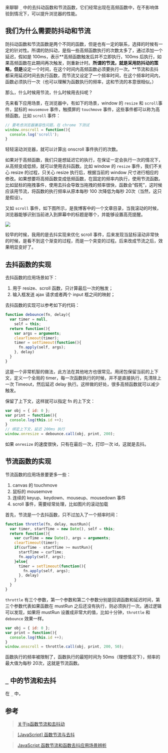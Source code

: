 来聊聊 `_` 中的去抖动函数和节流函数，它们经常出现在高频函数中，在不影响体验到情况下，可以提升浏览器的性能。

## 我们为什么需要防抖动和节流

防抖动函数和节流函数是两个不同的函数，但是也有一定的联系，选择的时候有一定的针对性。所谓的防抖动，是指一些高频函数执行的次数太多了，通过添加一个延迟，假如是 100ms，表示**高频函数触发后并不立即执行，100ms 后执行，如果高频函数在此期间再次触发，则重新计时。**所谓的节流，就是采用防抖动的策略，但是**设定一个时间，在这个时间内高频函数必须要执行一次。**节流和去抖都采用延迟时间去执行函数，而节流又设定了一个频率时间，在这个频率时间内，函数必须执行一次（也可以理解为函数执行的频率，这和节流的本意很相似。）

那么，什么时候用节流，什么时候用去抖呢？

先来看下应用场景，在浏览器中，有如下的场景，window 的 `resize` 和 `scroll`事件，鼠标的 `mousemove` 事件，触摸屏的 `touchmove` 事件，这些事件都可以称为高频函数。比如 `scroll` 事件：

```javascript
// 要考虑浏览器兼容性问题，在 chrome 下测试
window.onscroll = function(){
  console.log('scroll');
}
```

轻轻滚动浏览器，就可以计算出 onscroll 事件执行的次数。

如果对于高频函数，我们只是想延迟它的执行，在保证一定会执行一次的情况下，从高频变成低频，就可以使用去抖函数。比如 window 的 `resize` 事件，我们不关心 resize 的过程，只关心 resize 执行后，根据当前的 window 尺寸进行相应的修改。如果想要将高频函数变成低频函数，在固定的频率内执行，使用节流函数。比如鼠标的拖拽事件，使用去抖会导致当拖拽的频率很快，函数会“假死”，这时候应该用节流，将函数的执行频率从原本每秒 100 次降低为每秒 20次（当然，这只是假设）。

又如 `scroll` 事件，如下图所示，是我博客中的一个文章目录，当我滚动的时候，浏览器能够识别当前进入到屏幕中的标题是哪个，并能够设置高亮提醒。

![](http://omuedc5n9.bkt.clouddn.com/test.gif)

较早的时候，我用的是去抖实现来优化 scroll 事件，后来发现当鼠标滚动非常快的时候，是看不到这个渐变的过程，而是一个突变的过程。后来改成节流之后，效果明显变好了。

## 去抖函数的实现

去抖函数的应用场景如下：

1. 用于 resize、scroll 函数，只计算最后一次的触发；
2. 输入框发送 ajax 请求或者两个 input 框之间的映射；

去抖函数的实现可以参考如下的代码：

```javascript
function debounce(fn, delay){
  var timer = null,
    self = this;
  return function(){
    var args = arguments;
    clearTimeout(timer);
    timer = setTimeout(function(){
      fn.apply(self, args);
    }, delay)
  }
}
```

这是一个非常机智的做法，此方法在其他地方也很常见。用闭包保留当前的上下文，定义一个全局的 timer，每一次函数执行的时候，并不是直接执行，先清除上一次 Timeout，然后延迟 delay 执行。这样做的好处，很多高频函数就可以减少触发。

保留了上下文，这样就可以指定 fn 的上下文：

```javascript
var obj = { id: 0 };
var print = function(){
  console.log(this.id ++);
}
// 绑定上下文，延迟 200ms 执行
window.onresize = debounce.call(obj, print, 200);
```

如果 `onresize` 的速度很快，只有在最后一次，打印一次 id，这就是去抖。

## 节流函数的实现

节流函数的应用场景要更多一些：

1. canvas 的 touchmove
2. 鼠标的 mousemove
3. 连续的 keyup、keydown、mouseup、mousedown 事件
4. scroll 事件，需要经常处理，比如图片的滚动加载

首先，节流是一个去抖函数，只不过加入了一个频率时间：

```javascript
function throttle(fn, delay, mustRun){
  var timer, startTime = new Date(), self = this;
  return function(){
    var curTime = new Date(), args = arguments;
    clearTimeout(timer);
    if(curTime - startTime >= mustRun){
      startTime = curTime;
      fn.apply(self, args);
    }else{
      timer = setTimeout(function(){
        fn.apply(self, args);
      }, delay)
    }
  }
}
```

`throttle` 有三个参数，第一个参数和第二个参数分别是回调函数和延迟时间，第三个参数代表如果函数在 mustRun 之后还没有执行，则必须执行一次。通过逻辑可以发现，如果将 mustRun 设置成非常大的值，比如十分钟，`throttle` 和 `debounce` 效果一样。

```javascript
var obj = { id: 0 };
var print = function(){
  console.log(this.id ++);
}
window.onscroll = throttle.call(obj, print, 200, 50);
```

函数执行的频率被限制了，函数执行的最短时间为 50ms（理想情况下），频率的最大值为每秒 20次，这就是节流函数。

## `_` 中的节流和去抖

在 `_` 中，

## 参考

>[关于js函数节流和去抖动](http://www.jianshu.com/p/4f3e2c8f5e95)

>[[JavaScript] 函数节流与去抖](https://github.com/hahnzhu/read-code-per-day/issues/5)

>[JavaScript 函数节流和函数去抖应用场景辨析](https://github.com/hanzichi/underscore-analysis/issues/20)